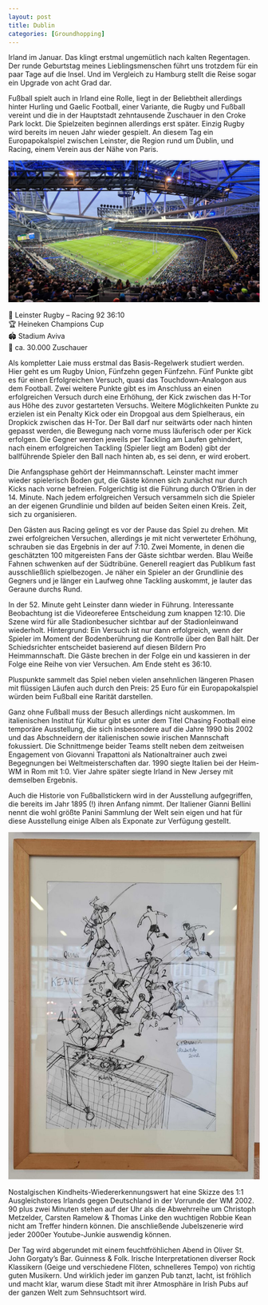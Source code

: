 ```yaml
---
layout: post
title: Dublin
categories: [Groundhopping]
---
```


Irland im Januar. Das klingt erstmal ungemütlich nach kalten Regentagen. Der runde Geburtstag meines Lieblingsmenschen führt uns trotzdem für ein paar Tage auf die Insel. Und im Vergleich zu Hamburg stellt die Reise sogar ein Upgrade von acht Grad dar.

Fußball spielt auch in Irland eine Rolle, liegt in der Beliebtheit allerdings hinter Hurling und Gaelic Football, einer Variante, die Rugby und Fußball vereint und die in der Hauptstadt zehntausende Zuschauer in den Croke Park lockt. Die Spielzeiten beginnen allerdings erst später. Einzig Rugby wird bereits im neuen Jahr wieder gespielt. An diesem Tag ein Europapokalspiel zwischen Leinster, die Region rund um Dublin, und Racing, einem Verein aus der Nähe von Paris.

![](../images/20230121_162152-2048x1152.jpg)

🏉 Leinster Rugby – Racing 92 36:10  
🏆 Heineken Champions Cup  
🏟 Stadium Aviva  
🥁 ca. 30.000 Zuschauer  

Als kompletter Laie muss erstmal das Basis-Regelwerk studiert werden. Hier geht es um Rugby Union, Fünfzehn gegen Fünfzehn. Fünf Punkte gibt es für einen Erfolgreichen Versuch, quasi das Touchdown-Analogon aus dem Football. Zwei weitere Punkte gibt es im Anschluss an einen erfolgreichen Versuch durch eine Erhöhung, der Kick zwischen das H-Tor aus Höhe des zuvor gestarteten Versuchs. Weitere Möglichkeiten Punkte zu erzielen ist ein Penalty Kick oder ein Dropgoal aus dem Spielheraus, ein Dropkick zwischen das H-Tor. Der Ball darf nur seitwärts oder nach hinten gepasst werden, die Bewegung nach vorne muss läuferisch oder per Kick erfolgen. Die Gegner werden jeweils per Tackling am Laufen gehindert, nach einem erfolgreichen Tackling (Spieler liegt am Boden) gibt der ballführende Spieler den Ball nach hinten ab, es sei denn, er wird erobert.  

Die Anfangsphase gehört der Heimmannschaft. Leinster macht immer wieder spielerisch Boden gut, die Gäste können sich zunächst nur durch Kicks nach vorne befreien. Folgerichtig ist die Führung durch O‘Brien in der 14. Minute. Nach jedem erfolgreichen Versuch versammeln sich die Spieler an der eigenen Grundlinie und bilden auf beiden Seiten einen Kreis. Zeit, sich zu organisieren.

Den Gästen aus Racing gelingt es vor der Pause das Spiel zu drehen. Mit zwei erfolgreichen Versuchen, allerdings je mit nicht verwerteter Erhöhung, schrauben sie das Ergebnis in der auf 7:10. Zwei Momente, in denen die geschätzten 100 mitgereisten Fans der Gäste sichtbar werden. Blau Weiße Fahnen schwenken auf der Südtribüne. Generell reagiert das Publikum fast ausschließlich spielbezogen. Je näher ein Spieler an der Grundlinie des Gegners und je länger ein Laufweg ohne Tackling auskommt, je lauter das Geraune durchs Rund.

In der 52. Minute geht Leinster dann wieder in Führung. Interessante Beobachtung ist die Videoreferee Entscheidung zum knappen 12:10. Die Szene wird für alle Stadionbesucher sichtbar auf der Stadionleinwand wiederholt. Hintergrund: Ein Versuch ist nur dann erfolgreich, wenn der Spieler im Moment der Bodenberührung die Kontrolle über den Ball hält. Der Schiedsrichter entscheidet basierend auf diesen Bildern Pro Heimmannschaft. Die Gäste brechen in der Folge ein und kassieren in der Folge eine Reihe von vier Versuchen. Am Ende steht es 36:10.

Pluspunkte sammelt das Spiel neben vielen ansehnlichen längeren Phasen mit flüssigen Läufen auch durch den Preis: 25 Euro für ein Europapokalspiel würden beim Fußball eine Rarität darstellen.

Ganz ohne Fußball muss der Besuch allerdings nicht auskommen. Im italienischen Institut für Kultur gibt es unter dem Titel Chasing Football eine temporäre Ausstellung, die sich insbesondere auf die Jahre 1990 bis 2002 und das Abschneidern der italienischen sowie irischen Mannschaft fokussiert. Die Schnittmenge beider Teams stellt neben dem zeitweisen Engagement von Giovanni Trapattoni als Nationaltrainer auch zwei Begegnungen bei Weltmeisterschaften dar. 1990 siegte Italien bei der Heim-WM in Rom mit 1:0. Vier Jahre später siegte Irland in New Jersey mit demselben Ergebnis.

Auch die Historie von Fußballstickern wird in der Ausstellung aufgegriffen, die bereits im Jahr 1895 (!) ihren Anfang nimmt. Der Italiener Gianni Bellini nennt die wohl größte Panini Sammlung der Welt sein eigen und hat für diese Ausstellung einige Alben als Exponate zur Verfügung gestellt. 

![](../images/20230124_100933-742x1024.jpg)

Nostalgischen Kindheits-Wiedererkennungswert hat eine Skizze des 1:1 Ausgleichstores Irlands gegen Deutschland in der Vorrunde der WM 2002. 90 plus zwei Minuten stehen auf der Uhr als die Abwehrreihe um Christoph Metzelder, Carsten Ramelow & Thomas Linke den wuchtigen Robbie Kean nicht am Treffer hindern können. Die anschließende Jubelszenerie wird jeder 2000er Youtube-Junkie auswendig können.

Der Tag wird abgerundet mit einem feuchtfröhlichen Abend in Oliver St. John Gorgaty’s Bar. Guinness & Folk. Irische Interpretationen diverser Rock Klassikern (Geige und verschiedene Flöten, schnelleres Tempo) von richtig guten Musikern. Und wirklich jeder im ganzen Pub tanzt, lacht, ist fröhlich und macht klar, warum diese Stadt mit ihrer Atmosphäre in Irish Pubs auf der ganzen Welt zum Sehnsuchtsort wird.

